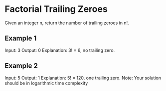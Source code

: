 # Factorial Trailing Zeroes

Given an integer n, return the number of trailing zeroes in n!.

## Example 1

Input: 3
Output: 0
Explanation: 3! = 6, no trailing zero.

## Example 2

Input: 5
Output: 1
Explanation: 5! = 120, one trailing zero.
Note: Your solution should be in logarithmic time complexity
